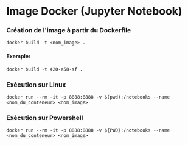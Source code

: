 # Image Docker (Jupyter Notebook)

### Création de l'image à partir du Dockerfile
`docker build -t <nom_image> .`

#### Exemple:
`docker build -t 420-a58-sf .`

### Exécution sur Linux
`docker run --rm -it -p 8888:8888 -v $(pwd):/notebooks --name <nom_du_conteneur> <nom_image>`

### Exécution sur Powershell
`docker run --rm -it -p 8888:8888 -v ${PWD}:/notebooks --name <nom_du_conteneur> <nom_image>`

